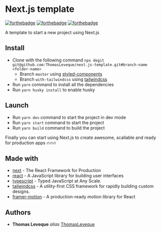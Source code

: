 # Next.js template

[![forthebadge](https://forthebadge.com/images/badges/built-with-love.svg)](http://forthebadge.com) [![forthebadge](https://forthebadge.com/images/badges/made-with-javascript.svg)](http://forthebadge.com) [![forthebadge](https://forthebadge.com/images/badges/for-you.svg)](https://forthebadge.com)

A template to start a new project using Next.js

## Install

- Clone with the following command `npx degit git@github.com:ThomasLeveque/next.js-template.git#branch-name <folder-name>`
  - Branch `master` using [styled-components](https://styled-components.com)
  - Branch `with-tailwindcss` using [tailwindcss](https://tailwindcss.com/)
- Run `yarn` command to install all the dependencies
- Run `yarn husky install` to enable husky

## Launch

- Run `yarn dev` command to start the project in dev mode
- Run `yarn start` command to start the project
- Run `yarn build` command to build the project

Finally you can start using Next.js to create awesome, scallable and ready for production apps 🔥🔥🔥

## Made with

- [next](https://nextjs.org) - The React Framework
  for Production
- [react](https://reactjs.org) - A JavaScript library for building user interfaces
- [typescript](https://www.typescriptlang.org) - Typed JavaScript at Any Scale.
- [tailwindcss](https://tailwindcss.com/) - A utility-first CSS framework for rapidly building custom designs.
- [framer-motion](https://www.framer.com/motion) - A production-ready motion library for React

## Authors

- **Thomas Leveque** _alias_ [ThomasLeveque](https://github.com/ThomasLeveque)

